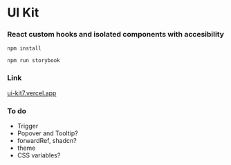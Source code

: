 # UI Kit

### React custom hooks and isolated components with accesibility

`npm install`

`npm run storybook`

### Link

[ui-kit7.vercel.app](https://ui-kit7.vercel.app/)

### To do

- Trigger
- Popover and Tooltip?
- forwardRef, shadcn?
- theme
- CSS variables?
